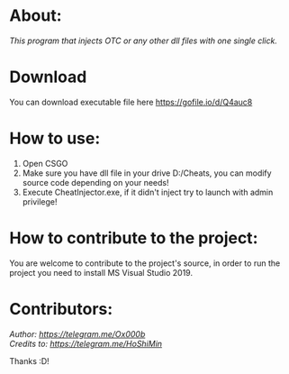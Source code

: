 # About:
<i>This program that injects OTC or any other dll files with one single click.</i>

# Download
You can download executable file here https://gofile.io/d/Q4auc8

# How to use:
1) Open CSGO
2) Make sure you have dll file in your drive D:/Cheats, you can modify source code depending on your needs!
3) Execute CheatInjector.exe, if it didn't inject try to launch with admin privilege!

# How to contribute to the project:
You are welcome to contribute to the project's source, in order to run the project you need to install MS Visual Studio 2019.

# Contributors:
<i>Author: https://telegram.me/Ox000b</i> <br>
<i>Credits to: https://telegram.me/HoShiMin</i>

Thanks :D!

